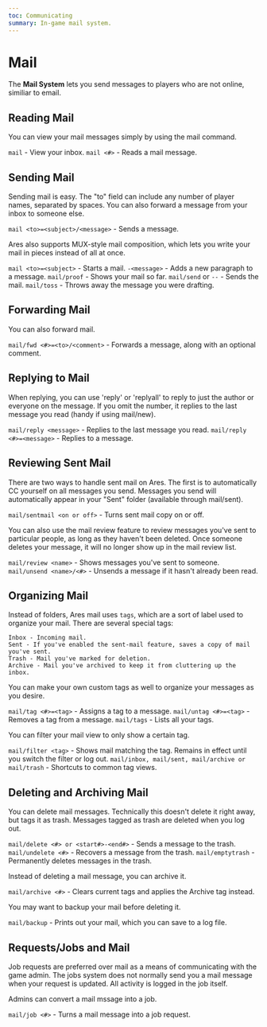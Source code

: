 ```yaml
---
toc: Communicating
summary: In-game mail system.
---
```

# Mail

The **Mail System** lets you send messages to players who are not online, similiar to email.

## Reading Mail

You can view your mail messages simply by using the mail command.

`mail` - View your inbox.
`mail <#>` - Reads a mail message.

## Sending Mail

Sending mail is easy. The "to" field can include any number of player names, separated by spaces. You can also forward a message from your inbox to someone else.

`mail <to>=<subject>/<message>` - Sends a message.

Ares also supports MUX-style mail composition, which lets you write your mail in pieces instead of all at once.

`mail <to>=<subject>` - Starts a mail.
`-<message>` - Adds a new paragraph to a message.
`mail/proof` - Shows your mail so far.
`mail/send` or `--` - Sends the mail.
`mail/toss` - Throws away the message you were drafting.

## Forwarding Mail

You can also forward mail.

`mail/fwd <#>=<to>/<comment>` - Forwards a message, along with an optional comment.

## Replying to Mail

When replying, you can use 'reply' or 'replyall' to reply to just the author or everyone on the message.  If you omit the number, it replies to the last message you read (handy if using mail/new).

`mail/reply <message>` - Replies to the last message you read.
`mail/reply <#>=<message>` - Replies to a message.

## Reviewing Sent Mail

There are two ways to handle sent mail on Ares.   The first is to automatically CC yourself on all messages you send.  Messages you send will automatically appear in your "Sent" folder (available through mail/sent).

`mail/sentmail <on or off>` - Turns sent mail copy on or off.

You can also use the mail review feature to review messages you've sent to particular people, as long as they haven't been deleted.  Once someone deletes your message, it will no longer show up in the mail review list.  

`mail/review <name>` - Shows messages you've sent to someone.
`mail/unsend <name>/<#>` - Unsends a message if it hasn't already been read.

## Organizing  Mail

Instead of folders, Ares mail uses `tags`, which are a sort of label used to organize your mail.  There are several special tags:  

    Inbox - Incoming mail.
    Sent - If you've enabled the sent-mail feature, saves a copy of mail you've sent.
    Trash - Mail you've marked for deletion.
    Archive - Mail you've archived to keep it from cluttering up the inbox.

You can make your own custom tags as well to organize your messages as you desire.

`mail/tag <#>=<tag>` - Assigns a tag to a message.
`mail/untag <#>=<tag>` - Removes a tag from a message.
`mail/tags` - Lists all your tags.

You can filter your mail view to only show a certain tag.

`mail/filter <tag>` - Shows mail matching the tag.  Remains in effect until you 
        switch the filter or log out.
`mail/inbox, mail/sent, mail/archive or mail/trash` - Shortcuts to common tag views.

## Deleting and Archiving Mail

You can delete mail messages.  Technically this doesn't delete it right away, but tags it as trash.  Messages tagged as trash are deleted when you log out.

`mail/delete <#> or <start#>-<end#>` - Sends a message to the trash.
`mail/undelete <#>` - Recovers a message from the trash.
`mail/emptytrash` - Permanently deletes messages in the trash.

Instead of deleting a mail message, you can archive it.

`mail/archive <#>` - Clears current tags and applies the Archive tag instead.

You may want to backup your mail before deleting it.

`mail/backup` - Prints out your mail, which you can save to a log file.

## Requests/Jobs and Mail

Job requests are preferred over mail as a means of communicating with the game admin.  The jobs system does not normally send you a mail message when your request is updated.  All activity is logged in the job itself.  

Admins can convert a mail mssage into a job.

`mail/job <#>` - Turns a mail message into a job request.
